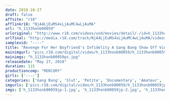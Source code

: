 ```yaml
---
date: 2018-10-27
draft: false
affsite: "r18"
afflinkr18: "NjA4LjEuMS4xLjAuMC4wLjAuMA"
url: "h_1133honb00059"
urloriginal: "http://www.r18.com/videos/vod/movies/detail/-/id=h_1133honb00059"
urlfinal: "http://media.r18.com/track/NjA4LjEuMS4xLjAuMC4wLjAuMA/videos/vod/movies/detail/-/id=h_1133honb00059"
samplevid: "----"
title: "Revenge For Her Boyfriend's Infidelity A Gang Bang Show Off Video Letter Dear Takuya, Enjoy Love, Shizuka"
mainimgurl: "pics.r18.com/digital/video/h_1133honb00059/h_1133honb00059ps.jpg"
mainimgs: "h_1133honb00059ps.jpg"
releasedate: "May 27, 2018"
duration: 115
productioncomp: "MERCURY"
girls: ['----']
categories: ['Gang Bang', 'Slut', 'Petite', 'Documentary', 'Amateur', 'Cheating Wife', 'Creampie', 'Hi-Def']
imgurls: ['pics.r18.com/digital/video/h_1133honb00059/h_1133honb00059jp-1.jpg', 'pics.r18.com/digital/video/h_1133honb00059/h_1133honb00059jp-2.jpg', 'pics.r18.com/digital/video/h_1133honb00059/h_1133honb00059jp-3.jpg', 'pics.r18.com/digital/video/h_1133honb00059/h_1133honb00059jp-4.jpg', 'pics.r18.com/digital/video/h_1133honb00059/h_1133honb00059jp-5.jpg', 'pics.r18.com/digital/video/h_1133honb00059/h_1133honb00059jp-6.jpg', 'pics.r18.com/digital/video/h_1133honb00059/h_1133honb00059jp-7.jpg', 'pics.r18.com/digital/video/h_1133honb00059/h_1133honb00059jp-8.jpg', 'pics.r18.com/digital/video/h_1133honb00059/h_1133honb00059jp-9.jpg', 'pics.r18.com/digital/video/h_1133honb00059/h_1133honb00059jp-10.jpg', 'pics.r18.com/digital/video/h_1133honb00059/h_1133honb00059jp-11.jpg', 'pics.r18.com/digital/video/h_1133honb00059/h_1133honb00059jp-12.jpg', 'pics.r18.com/digital/video/h_1133honb00059/h_1133honb00059jp-13.jpg', 'pics.r18.com/digital/video/h_1133honb00059/h_1133honb00059jp-14.jpg', 'pics.r18.com/digital/video/h_1133honb00059/h_1133honb00059jp-15.jpg', 'pics.r18.com/digital/video/h_1133honb00059/h_1133honb00059jp-16.jpg', 'pics.r18.com/digital/video/h_1133honb00059/h_1133honb00059jp-17.jpg', 'pics.r18.com/digital/video/h_1133honb00059/h_1133honb00059jp-18.jpg', 'pics.r18.com/digital/video/h_1133honb00059/h_1133honb00059jp-19.jpg', 'pics.r18.com/digital/video/h_1133honb00059/h_1133honb00059jp-20.jpg']
imgs: ['h_1133honb00059jp-1.jpg', 'h_1133honb00059jp-2.jpg', 'h_1133honb00059jp-3.jpg', 'h_1133honb00059jp-4.jpg', 'h_1133honb00059jp-5.jpg', 'h_1133honb00059jp-6.jpg', 'h_1133honb00059jp-7.jpg', 'h_1133honb00059jp-8.jpg', 'h_1133honb00059jp-9.jpg', 'h_1133honb00059jp-10.jpg', 'h_1133honb00059jp-11.jpg', 'h_1133honb00059jp-12.jpg', 'h_1133honb00059jp-13.jpg', 'h_1133honb00059jp-14.jpg', 'h_1133honb00059jp-15.jpg', 'h_1133honb00059jp-16.jpg', 'h_1133honb00059jp-17.jpg', 'h_1133honb00059jp-18.jpg', 'h_1133honb00059jp-19.jpg', 'h_1133honb00059jp-20.jpg']
---
```

